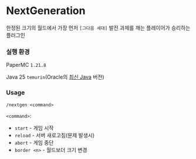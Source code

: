 # NextGeneration
한정된 크기의 월드에서 가장 먼저 `[그다음 세대]` 발전 과제를 깨는 플레이어가 승리하는 플러그인

### 실행 환경
PaperMC `1.21.8`

Java 25 `temurin`(Oracle의 [최신 Java](https://www.oracle.com/java/technologies/downloads/#java25) 버전)

### Usage
`/nextgen <command>`

`<command>`:
  - `start` - 게임 시작
  - `reload` - 서버 새로고침(문제 발생시)
  - `abort` - 게임 중단
  - `border <n>` - 월드보더 크기 변경
